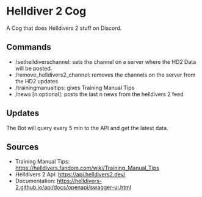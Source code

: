 # Helldiver 2 Cog
A Cog that does Helldivers 2 stuff on Discord.

## Commands
- /sethelldiverschannel: sets the channel on a server where the HD2 Data will be posted.
- /remove_helldivers2_channel: removes the channels on the server from the HD2 updates
- /trainingmanualtips: gives Training Manual Tips
- /news [n:optional]: posts the last n news from the helldivers 2 feed

## Updates
The Bot will query every 5 min to the API and get the latest data.

## Sources
- Training Manual Tips: https://helldivers.fandom.com/wiki/Training_Manual_Tips
- Helldivers 2 Api: https://api.helldivers2.dev/
- Documentation: https://helldivers-2.github.io/api/docs/openapi/swagger-ui.html